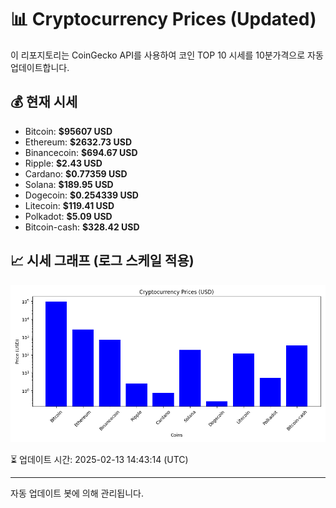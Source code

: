 
# 📊 Cryptocurrency Prices (Updated)

이 리포지토리는 CoinGecko API를 사용하여 코인 TOP 10 시세를 10분가격으로 자동 업데이트합니다.

## 💰 현재 시세
- Bitcoin: **$95607 USD**
- Ethereum: **$2632.73 USD**
- Binancecoin: **$694.67 USD**
- Ripple: **$2.43 USD**
- Cardano: **$0.77359 USD**
- Solana: **$189.95 USD**
- Dogecoin: **$0.254339 USD**
- Litecoin: **$119.41 USD**
- Polkadot: **$5.09 USD**
- Bitcoin-cash: **$328.42 USD**

## 📈 시세 그래프 (로그 스케일 적용)
![Crypto Prices](crypto_prices.png)

⏳ 업데이트 시간: 2025-02-13 14:43:14 (UTC)

---
자동 업데이트 봇에 의해 관리됩니다.
